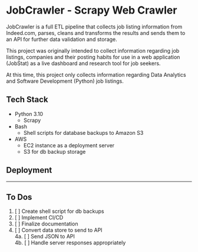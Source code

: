 # JobCrawler - Scrapy Web Crawler  

JobCrawler is a full ETL pipeline that collects job listing information from Indeed.com, parses, cleans and transforms the results and sends them to an API for further data validation and storage.   

This project was originally intended to collect information regarding job listings, companies and their posting habits for use in a web application (JobStat) as a live dashboard and research tool for job seekers.  

At this time, this project only collects information regarding Data Analytics and Software Development (Python) job listings.  

## Tech Stack    
- Python 3.10  
    - Scrapy  
- Bash  
    - Shell scripts for database backups to Amazon S3  
- AWS  
    - EC2 instance as a deployment server  
    - S3 for db backup storage  


## Deployment  



---  

## To Dos  

1. [ ] Create shell script for db backups
2. [ ] Implement CI/CD  
3. [ ] Finalize documentation  
4. [ ] Convert data store to send to API  
    4a. [ ] Send JSON to API  
    4b. [ ] Handle server responses appropriately
    